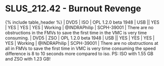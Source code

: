 # SLUS_212.42 - Burnout Revenge

{% include table_header %} 
| DVD5 | ISO | OPL 1.2.0 beta 1948 | USB || YES | YES | YES | YES | Working | @INDRAPhilip | SCPH-39001 | There are no obstructions in the FMVs to save the first time in the VMC is very time consuming.
| DVD5 | ZSO | OPL 1.2.0 beta 1948 | USB || YES | YES | YES | YES | Working | @INDRAPhilip | SCPH-39001 | There are no obstructions at all in FMVs to save the first time in VMC is very time consuming the speed difference is 8 to 10 seconds more compared to iso. PS: ISO with 1.55 GB and ZSO with 1.23 GB!
